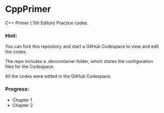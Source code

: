 # CppPrimer
C++ Primer ( 5th Editon) Practice codes.

### Hint:
You can fork this repository and start a GitHub Codespace to view and edit the codes.

The repo includes a .devcontainer folder, which stores the configuration files for the Codespace.

All the codes were edited in the GitHub Codespace.

### Progress:
* Chapter 1
* Chapter 2